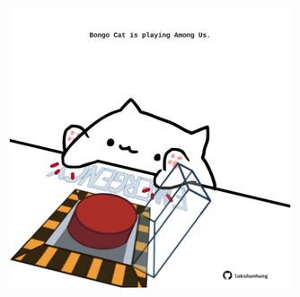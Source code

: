 <!-- built at 06/02/2023, 22:00:57 UTC -->
<p align="center">
  <img width="500" height="500" src="./ReadmeImage.svg">
</p>
